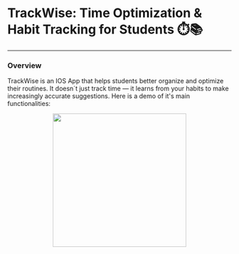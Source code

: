 # TrackWise: Time Optimization & Habit Tracking for Students ⏱️📚  
---
### Overview
TrackWise is an IOS App that helps students better organize and optimize their routines. It doesn´t just track time — it learns from your habits to make increasingly accurate suggestions. Here is a demo of it's main functionalities: 

<p align="center">
  <img src="chiron/chiron/Media/output.gif" width="300">
</p>


